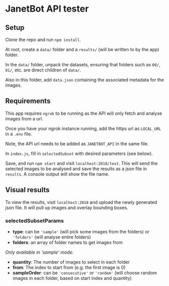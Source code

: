 # JanetBot API tester

## Setup
Clone the repo and run `npm install`.

At root, create a `data/` folder and a `results/` (will be written to by the app) folder.

In the `data/` folder, unpack the datasets, ensuring that folders such as `00/`, `01/`, etc. are direct children of `data/`.

Also in this folder, add `data.json` containing the associated metadata for the images.

## Requirements
This app requires `ngrok` to be running as the API will only fetch and analyse images from a url.


Once you have your ngrok instance running, add the https url as `LOCAL_URL` in a `.env` file.


Note, the API url needs to be added as `JANETBOT_API` in the same file.

In `index.js`, fill in `selectedSubset` with desired parameters (see below).

Save, and run `npm start` and visit `localhost:2018/test`. This will send the selected images to be analysed and save the results as a json file in `results`. 
A console output will show the file name.

## Visual results
To view the results, visit `localhost:2018` and upload the newly generated json file. It will pull up images and overlay bounding boxes.

### selectedSubsetParams
- **type**: can be `'sample'` (will pick some images from the folders) or `'folders'` (will analyse entire folders)
- **folders**: an array of folder names to get images from

_Only available in 'sample' mode:_ 

- **quantity**: The number of images to select in each folder
- **from**: The index to start from (e.g. the first image is 0)
- **sampleOrder**: can be `'consecutive'` or `'random'` (will choose random images in each folder, based on start index and quantity)